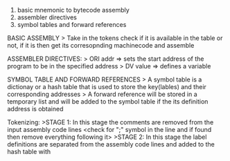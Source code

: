 1) basic mnemonic to bytecode assembly
2) assembler directives
3) symbol tables and forward references

BASIC ASSEMBLY
    > Take in the tokens check if it is available in the table or not, if it is then get its corresopnding machinecode
        and assemble

ASSEMBLER DIRECTIVES: 
    > ORI addr => sets the start address of the program to be in the specified address
    > DV value => defines a variable

SYMBOL TABLE AND FORWARD REFERENCES
    > A symbol table is a dictionay or a hash table that is used to store the key(lables) and their corresponding addresses
    > A forward reference will be stored in a temporary list and will be added to the symbol table if the its definition address is obtained

<!-- INSTRUCTION: -->

<!-- ------------------------------------------------------------------ -->
<!-- [$<label>/@<Assembler_directives>:|<opcode>|<operand>|;<comments>] -->
<!-- ------------------------------------------------------------------ -->

Tokenizing:
    >STAGE 1: In this stage the comments are removed from the input assembly code lines 
        <check for ";" symbol in the line and if found then remove everything following it>
    >STAGE 2: In this stage the label definitions are separated from the assembly code lines and added to the hash table with 



